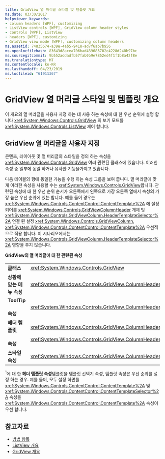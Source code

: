 ```yaml
---
title: GridView 열 머리글 스타일 및 템플릿 개요
ms.date: 03/30/2017
helpviewer_keywords:
- column headers [WPF], customizing
- ListView controls [WPF], GridView column header styles
- controls [WPF], ListView
- headers [WPF], customizing
- GridView view mode [WPF], customizing column headers
ms.assetid: 74835674-a39e-4ab5-9418-ad7f6ab7b956
ms.openlocfilehash: 83643d8acea706bad439683702e4228d240b97bc
ms.sourcegitcommit: 9b552addadfb57fab0b9e7852ed4f1f1b8a42f8e
ms.translationtype: MT
ms.contentlocale: ko-KR
ms.lasthandoff: 04/23/2019
ms.locfileid: "61911367"
---
```

# <a name="gridview-column-header-styles-and-templates-overview"></a>GridView 열 머리글 스타일 및 템플릿 개요
이 개요의 열 머리글을 사용자 지정 하는 데 사용 하는 속성에 대 한 우선 순위에 설명 합니다 <xref:System.Windows.Controls.GridView> 의 보기 모드를 <xref:System.Windows.Controls.ListView> 제어 합니다.  
  
## <a name="customizing-a-column-header-in-a-gridview"></a>GridView 열 머리글을 사용자 지정  
 콘텐츠, 레이아웃 및 열 머리글의 스타일을 정의 하는 속성을 <xref:System.Windows.Controls.GridView> 여러 관련된 클래스에 있습니다. 이러한 속성 중 일부에 동일 하거나 유사한 기능을가지고 있습니다.  
  
 다음 테이블의 행에 동일한 기능을 수행 하는 속성 그룹을 보여 줍니다. 열 머리글에 맞게 이러한 속성을 사용할 수는 <xref:System.Windows.Controls.GridView>합니다. 관련된 속성에 대 한 우선 순위 순서가 오른쪽에서 왼쪽으로 가장 오른쪽 열에서 속성의 가장 높은 우선 순위에 있는 합니다. 예를 들어 경우는 <xref:System.Windows.Controls.ContentControl.ContentTemplate%2A> 에 설정 되어를 <xref:System.Windows.Controls.GridViewColumnHeader> 개체 및 <xref:System.Windows.Controls.GridViewColumn.HeaderTemplateSelector%2A> 연결 된 설정 <xref:System.Windows.Controls.GridViewColumn>, <xref:System.Windows.Controls.ContentControl.ContentTemplate%2A> 우선적으로 적용 합니다. 이 시나리오에서는 <xref:System.Windows.Controls.GridViewColumn.HeaderTemplateSelector%2A> 영향을 주지 않습니다.  
  
 **GridView의 열 머리글에 대 한 관련된 속성**  
  
|||||  
|-|-|-|-|  
|**클래스**|<xref:System.Windows.Controls.GridView>|<xref:System.Windows.Controls.GridViewColumn>|<xref:System.Windows.Controls.GridViewColumnHeader>|  
|**상황에 맞는 메뉴 속성**|<xref:System.Windows.Controls.GridView.ColumnHeaderContextMenu%2A>|적용할 수 없음|<xref:System.Windows.FrameworkElement.ContextMenu%2A>|  
|**ToolTip**<br /><br /> **속성**|<xref:System.Windows.Controls.GridView.ColumnHeaderToolTip%2A>|적용할 수 없음|<xref:System.Windows.FrameworkElement.ToolTip%2A>|  
|**헤더 템플릿**<br /><br /> **속성**|<xref:System.Windows.Controls.GridView.ColumnHeaderTemplate%2A> <sup>1</sup>/<br /><br /> <xref:System.Windows.Controls.GridView.ColumnHeaderTemplateSelector%2A>|<xref:System.Windows.Controls.GridViewColumn.HeaderTemplate%2A> <sup>1</sup>/<br /><br /> <xref:System.Windows.Controls.GridViewColumn.HeaderTemplateSelector%2A>|<xref:System.Windows.Controls.ContentControl.ContentTemplate%2A> <sup>1</sup>/<br /><br /> <xref:System.Windows.Controls.ContentControl.ContentTemplateSelector%2A>|  
|**스타일 속성**|<xref:System.Windows.Controls.GridView.ColumnHeaderContainerStyle%2A>|<xref:System.Windows.Controls.GridViewColumn.HeaderContainerStyle%2A>|<xref:System.Windows.FrameworkElement.Style%2A>|  
  
 <sup>1</sup>에 대 한 **헤더 템플릿 속성**템플릿을 템플릿 선택기 속성, 템플릿 속성은 우선 순위를 설정 하는 경우. 예를 들어, 모두 설정 하면를 <xref:System.Windows.Controls.ContentControl.ContentTemplate%2A> 및 <xref:System.Windows.Controls.ContentControl.ContentTemplateSelector%2A> 속성을 <xref:System.Windows.Controls.ContentControl.ContentTemplate%2A> 속성이 우선 합니다.  
  
## <a name="see-also"></a>참고자료

- [방법 항목](listview-how-to-topics.md)
- [ListView 개요](listview-overview.md)
- [GridView 개요](gridview-overview.md)
